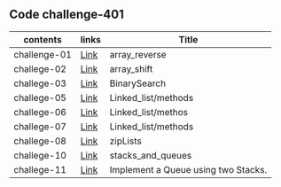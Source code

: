 
## Code challenge-401

|**contents**| **links**             |   **Title**|
|---         |---                     |    ---     |
|  challenge-01 | [Link](/data-structures-and-algorithms-python/challenges/array_reverse)    | array_reverse   |
|  challege-02 | [Link](/data-structures-and-algorithms-python/challenges/array_shift)    |array_shift  |
|  challege-03 | [Link](/data-structures-and-algorithms-python/challenges/BinarySearch)    |BinarySearch|
|  challege-05 | [Link](/data-structures-and-algorithms-python/data_structure/linked_list)    |Linked_list/methods  |
|  challege-06 | [Link](/data-structures-and-algorithms-python/data_structure/linked_list)    |Linked_list/methos  |
|  challege-07 | [Link](/data-structures-and-algorithms-python/data_structure/linked_list)    |Linked_list/methods  |
|  challege-08| [Link](/data-structures-and-algorithms-python/data_structure/linked_list)    |zipLists |
|  challege-10 | [Link](/data-structures-and-algorithms-python/data_structure/stacks_and_queues)    |stacks_and_queues |
|  challege-11 | [Link](/data-structures-and-algorithms-python/data_structure/stacks_and_queues)    |Implement a Queue using two Stacks. |

    




